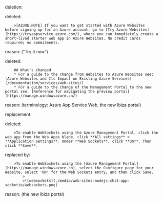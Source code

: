 deletion:

deleted:

		>[AZURE.NOTE] If you want to get started with Azure Websites before signing up for an Azure account, go to [Try Azure Websites](https://tryappservice.azure.com/), where you can immediately create a short-lived starter web app in Azure Websites. No credit cards required; no commitments.

reason: (“Try it now”)

deleted:
		
		## What's changed
		* For a guide to the change from Websites to Azure Websites see: [Azure Websites and Its Impact on Existing Azure Services](/documentation/services/web-sites/)
		* For a guide to the change of the Management Portal to the new portal see: [Reference for navigating the preview portal](https://manage.windowsazure.cn/)

reason: (terminology: Azure App Service Web, the new Ibiza portal)

replacement:

deleted:

		>To enable WebSockets using the Azure Management Portal, click the web app from the Web Apps blade, click **All settings** > **Application settings**. Under **Web Sockets**, click **On**. Then click **Save**.

replaced by:

		>To enable WebSockets using the [Azure Management Portal](https://manage.windowsazure.cn), select the Configure page for your  Website, select 'ON' for the Web Sockets entry, and then click Save.
			>	
			>![websockets](./media/web-sites-nodejs-chat-app-socketio/websockets.png)

reason: (the new Ibiza portal)

